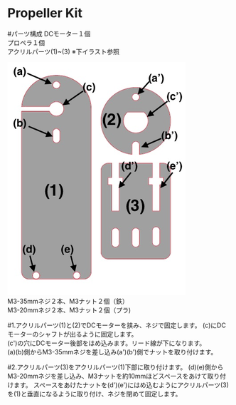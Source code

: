 # Propeller Kit

#パーツ構成
DCモーター１個<br>
プロペラ１個<br>
アクリルパーツ(1)~(3) ※下イラスト参照

![](../img/kit/manual/propl_kit00.jpg)
<br>
M3-35mmネジ２本、M3ナット２個（鉄）<br>
M3-20mmネジ２本、M3ナット２個（プラ)

#1.アクリルパーツ(1)と(2)でDCモーターを挟み、ネジで固定します。
(c)にDCモーターのシャフトが出るように固定します。<br>
(c')の穴にDCモーター後部をはめ込みます。リード線が下になります。<br>
(a)(b)側からM3-35mmネジを差し込み(a')(b')側でナットを取り付けます。

#2.アクリルパーツ(3)をアクリルパーツ(1)下部に取り付けます。
(d)(e)側からM3-20mmネジを差し込み、M3ナットを約10mmほどスペースをあけて取り付けます。
スペースをあけたナットを(d')(e')にはめ込むようにアクリルパーツ(3)を(1)と垂直になるように取り付け、ネジを閉めて固定します。